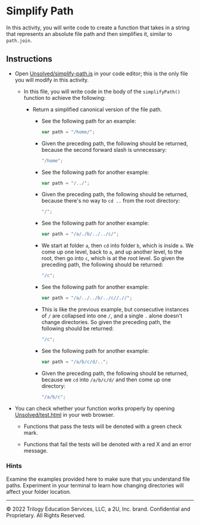 # Simplify Path

In this activity, you will write code to create a function that takes in a string that represents an absolute file path and then simplifies it, similar to `path.join`.

## Instructions

* Open [Unsolved/simplify-path.js](Unsolved/simplify-path.js) in your code editor; this is the only file you will modify in this activity.

  * In this file, you will write code in the body of the `simplifyPath()` function to achieve the following:

    * Return a simplified canonical version of the file path.

      * See the following path for an example:

        ```js
        var path = "/home/";
        ```

      * Given the preceding path, the following should be returned, because the second forward slash is unnecessary:

        ```js
        "/home";
        ```

      * See the following path for another example:

        ```js
        var path = "/../";
        ```

      * Given the preceding path, the following should be returned, because there's no way to `cd ..` from the root directory:

        ```js
        "/";
        ```

      * See the following path for another example:

        ```js
        var path = "/a/./b/../../c/";
        ```

      * We start at folder `a`, then `cd` into folder `b`, which is inside `a`. We come up one level, back to `a`, and up another level, to the root, then go into `c`, which is at the root level. So given the preceding path, the following should be returned:


        ```js
        "/c";
        ```

      * See the following path for another example:

        ```js
        var path = "/a/../../b/../c//.//";
        ```

      * This is like the previous example, but consecutive instances of `/` are collapsed into one `/`, and a single `.` alone doesn't change directories. So given the preceding path, the following should be returned:

        ```js
        "/c";
        ```

      * See the following path for another example:

        ```js
        var path = "/a/b/c/d/..";
        ```

      * Given the preceding path, the following should be returned, because we `cd` into `/a/b/c/d/` and then come up one directory:

        ```js
        "/a/b/c";
        ```

* You can check whether your function works properly by opening [Unsolved/test.html](Unsolved/test.html) in your web browser.

  * Functions that pass the tests will be denoted with a green check mark.

  * Functions that fail the tests will be denoted with a red X and an error message.

### Hints

Examine the examples provided here to make sure that you understand file paths. Experiment in your terminal to learn how changing directories will affect your folder location.

---
© 2022 Trilogy Education Services, LLC, a 2U, Inc. brand. Confidential and Proprietary. All Rights Reserved.
